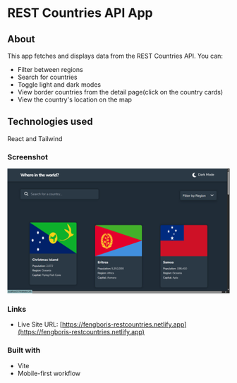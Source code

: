 # REST Countries API App

## About

This app fetches and displays data from the REST Countries API. You can:
- Filter between regions
- Search for countries
- Toggle light and dark modes
- View border countries from the detail page(click on the country cards)
- View the country's location on the map

## Technologies used

React and Tailwind

### Screenshot

![Screenshot.png](Screenshot.png)

### Links

- Live Site URL: [https://fengboris-restcountries.netlify.app](https://fengboris-restcountries.netlify.app)

### Built with
 
- Vite
- Mobile-first workflow
